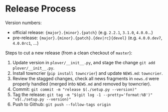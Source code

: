 # Release Process

Version numbers:

- official release: `{major}.{minor}.{patch}` (e.g. `2.2.1`, `3.1.0`, `4.0.0`...)
- pre-release: `{major}.{minor}.{patch}.{dev|rc}{devel}` (e.g. `4.0.0.dev7`, `4.0.0rc1`, ...)


Steps to cut a new release (from a clean checkout of `master`):

1. Update version in `plover/__init__.py`, and stage the change `git add plover/__init__.py`.
2. Install towncrier (`pip install towncrier`) and update `NEWS.md`: `towncrier`.
3. Review the stagged changes, check all news fragments in `news.d` were properly handled
   (merged into `NEWS.md` and removed by towncrier).
4. Commit: `git commit -m "release $(./setup.py --version)"`
5. Tag the release: `git tag -m "$(git log -1 --pretty='format:%B')" "v$(./setup.py --version)"`
6. Push to Github: `git push --follow-tags origin`

